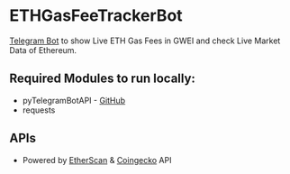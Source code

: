 # ETHGasFeeTrackerBot
[Telegram Bot](https://telegram.dog/ETHGasFeeTrackerBot) to show Live ETH Gas Fees in GWEI and check Live Market Data of Ethereum.

## Required Modules to run locally:
- pyTelegramBotAPI - [GitHub](https://github.com/eternnoir/pyTelegramBotAPI)
- requests

## APIs
- Powered by [EtherScan](https://etherscan.io/gasTracker) & [Coingecko](https://coingecko.com) API
